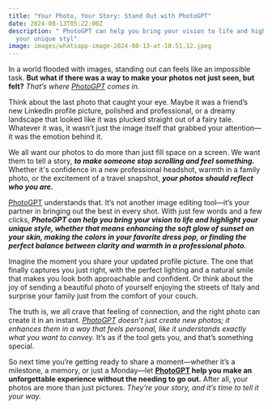 ```yaml
---
title: "Your Photo, Your Story: Stand Out with PhotoGPT"
date: 2024-08-13T05:22:00Z
description: " PhotoGPT can help you bring your vision to life and highlight
  your unique styl"
image: images/whatsapp-image-2024-08-13-at-10.51.12.jpeg
---
```

In a world flooded with images, standing out can feels like an impossible task. **But what if there was a way to make your photos not just seen, but felt?** _That’s where [PhotoGPT](https://www.photogptai.com) comes in._

Think about the last photo that caught your eye. Maybe it was a friend’s new LinkedIn profile picture, polished and professional, or a dreamy landscape that looked like it was plucked straight out of a fairy tale. Whatever it was, it wasn’t just the image itself that grabbed your attention—it was the emotion behind it.

We all want our photos to do more than just fill space on a screen. We want them to tell a story, _**to make someone stop scrolling and feel something.**_ Whether it's confidence in a new professional headshot, warmth in a family photo, or the excitement of a travel snapshot, _**your photos should reflect who you are.**_

[PhotoGPT](https://www.photogptai.com) understands that. It’s not another image editing tool—it’s your partner in bringing out the best in every shot. With just few words and a few clicks, _**PhotoGPT can help you bring your vision to life and highlight your unique style, whether that means enhancing the soft glow of sunset on your skin, making the colors in your favorite dress pop, or finding the perfect balance between clarity and warmth in a professional photo.**_

Imagine the moment you share your updated profile picture. The one that finally captures you just right, with the perfect lighting and a natural smile that makes you look both approachable and confident. Or think about the joy of sending a beautiful photo of yourself enjoying the streets of Italy and surprise your family just from the comfort of your couch.

The truth is, we all crave that feeling of connection, and the right photo can create it in an instant. _[PhotoGPT](https://www.photogptai.com) doesn’t just create new photos; it enhances them in a way that feels personal, like it understands exactly what you want to convey._ It’s as if the tool gets you, and that’s something special.

So next time you’re getting ready to share a moment—whether it’s a milestone, a memory, or just a Monday—let **[PhotoGPT](https://www.photogptai.com) help you make an unforgettable experience without the needing to go out.** After all, your photos are more than just pictures. _They’re your story, and it’s time to tell it your way._
